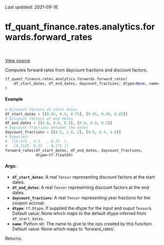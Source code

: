 <!--
This file is generated by a tool. Do not edit directly.
For open-source contributions the docs will be updated automatically.
-->

*Last updated: 2021-09-16.*

<div itemscope itemtype="http://developers.google.com/ReferenceObject">
<meta itemprop="name" content="tf_quant_finance.rates.analytics.forwards.forward_rates" />
<meta itemprop="path" content="Stable" />
</div>

# tf_quant_finance.rates.analytics.forwards.forward_rates

<!-- Insert buttons and diff -->

<table class="tfo-notebook-buttons tfo-api" align="left">
</table>

<a target="_blank" href="https://github.com/google/tf-quant-finance/blob/master/tf_quant_finance/rates/analytics/forwards.py">View source</a>



Computes forward rates from daycount fractions and discount factors.

```python
tf_quant_finance.rates.analytics.forwards.forward_rates(
    df_start_dates, df_end_dates, daycount_fractions, dtype=None, name=None
)
```



<!-- Placeholder for "Used in" -->

#### Example
```python
# Discount factors at start dates
df_start_dates = [[0.95, 0.9, 0.75], [0.95, 0.99, 0.85]]
# Discount factors at end dates
df_end_dates = [[0.8, 0.6, 0.5], [0.8, 0.9, 0.5]]
# Daycount fractions between the dates
daycount_fractions = [[0.5, 1.0, 2], [0.6, 0.4, 4.0]]
# Expected:
#  [[0.375 , 0.5   , 0.25  ],
#   [0.3125, 0.25  , 0.175 ]]
forward_rates(df_start_dates, df_end_dates, daycount_fractions,
              dtype=tf.float64)
```

#### Args:


* <b>`df_start_dates`</b>: A real `Tensor` representing discount factors at the start
  dates.
* <b>`df_end_dates`</b>: A real `Tensor` representing discount factors at the end
  dates.
* <b>`daycount_fractions`</b>: A real `Tensor` representing  year fractions for the
  coupon accrual.
* <b>`dtype`</b>: `tf.Dtype`. If supplied the dtype for the input and ouput `Tensor`s.
  Default value: None which maps to the default dtype inferred from
  `df_start_dates`.
* <b>`name`</b>: Python str. The name to give to the ops created by this function.
  Default value: None which maps to 'forward_rates'.

Returns: